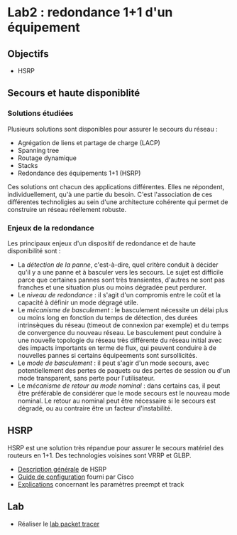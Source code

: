 # Lab2 : redondance 1+1 d'un équipement

## Objectifs

- HSRP

## Secours et haute disponiblité

### Solutions étudiées

Plusieurs solutions sont disponibles pour assurer le secours du réseau :

- Agrégation de liens et partage de charge (LACP)
- Spanning tree
- Routage dynamique
- Stacks
- Redondance des équipements 1+1 (HSRP)

Ces solutions ont chacun des applications différentes. Elles ne répondent, individuellement, qu'à une partie du besoin. C'est l'association de ces différentes technoligies au sein d'une architecture cohérente qui permet de construire un réseau réellement robuste.

### Enjeux de la redondance

Les principaux enjeux d'un dispositif de redondance et de haute disponibilité sont :

- La *détection de la panne*, c'est-à-dire, quel critère conduit à décider qu'il y a une panne et à basculer vers les secours. Le sujet est difficile parce que certaines pannes sont très transientes, d'autres ne sont pas franches et une situation plus ou moins dégradée peut perdurer. 
- Le *niveau de redondance* : il s'agit d'un compromis entre le coût et la capacité à définir un mode dégragé utile.
- Le *mécanisme de basculement* : le basculement nécessite un délai plus ou moins long en fonction du temps de détection, des durées intrinsèques du réseau (timeout de connexion par exemple) et du temps de convergence du nouveau réseau. Le basculement peut conduire à une nouvelle topologie du réseau très différente du réseau initial avec des impacts importants en terme de flux, qui peuvent conduire à de nouvelles pannes si certains équipeements sont sursollicités.
- Le *mode de basculement* : il peut s'agir d'un mode secours, avec potentiellement des pertes de paquets ou des pertes de session ou d'un mode transparent, sans perte pour l'utilisateur.
- Le *mécanisme de retour au mode nominal* : dans certains cas, il peut être préférable de considérer que le mode secours est le nouveau mode nominal. Le retour au nominal peut être nécessaire si le secours est dégradé, ou au contraire être un facteur d'instabilité.

## HSRP

HSRP est une solution très répandue pour assurer le secours matériel des routeurs en 1+1. Des technologies voisines sont VRRP et GLBP.

- [Description générale](https://en.wikipedia.org/wiki/Hot_Standby_Router_Protocol)  de HSRP
- [Guide de configuration](https://www.cisco.com/c/en/us/td/docs/switches/lan/catalyst3750x_3560x/software/release/12-2_55_se/configuration/guide/3750xscg/swhsrp.html) fourni par Cisco
- [Explications](https://www.cisco.com/c/en/us/support/docs/ip/hot-standby-router-protocol-hsrp/13780-6.html) concernant les paramètres preempt et track

## Lab

- Réaliser le [lab packet tracer](lab2hsrp.pkt)
